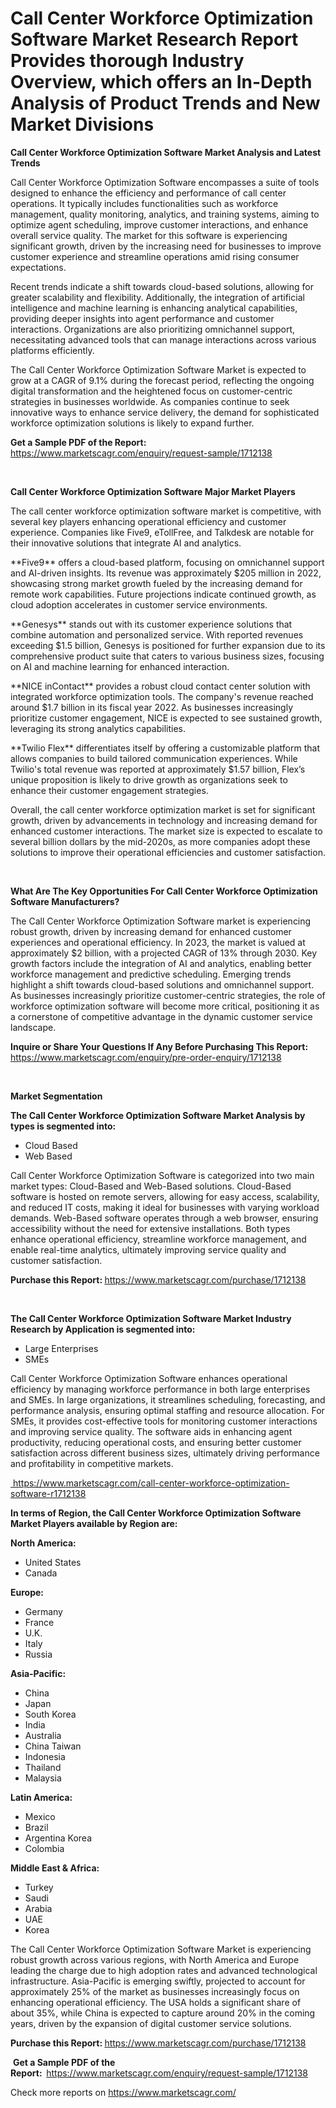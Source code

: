 <p><h1>Call Center Workforce Optimization Software Market Research Report Provides thorough Industry Overview, which offers an In-Depth Analysis of Product Trends and New Market Divisions</h1></p><p><strong>Call Center Workforce Optimization Software Market Analysis and Latest Trends</strong></p>
<p><p>Call Center Workforce Optimization Software encompasses a suite of tools designed to enhance the efficiency and performance of call center operations. It typically includes functionalities such as workforce management, quality monitoring, analytics, and training systems, aiming to optimize agent scheduling, improve customer interactions, and enhance overall service quality. The market for this software is experiencing significant growth, driven by the increasing need for businesses to improve customer experience and streamline operations amid rising consumer expectations.</p><p>Recent trends indicate a shift towards cloud-based solutions, allowing for greater scalability and flexibility. Additionally, the integration of artificial intelligence and machine learning is enhancing analytical capabilities, providing deeper insights into agent performance and customer interactions. Organizations are also prioritizing omnichannel support, necessitating advanced tools that can manage interactions across various platforms efficiently. </p><p>The Call Center Workforce Optimization Software Market is expected to grow at a CAGR of 9.1% during the forecast period, reflecting the ongoing digital transformation and the heightened focus on customer-centric strategies in businesses worldwide. As companies continue to seek innovative ways to enhance service delivery, the demand for sophisticated workforce optimization solutions is likely to expand further.</p></p>
<p><strong>Get a Sample PDF of the Report:&nbsp;</strong> <a href="https://www.marketscagr.com/enquiry/request-sample/1712138?utm_campaign=2990&utm_medium=2&utm_source=Github&utm_content=ia&utm_term=27032025&utm_id=call-center-workforce-optimization-software">https://www.marketscagr.com/enquiry/request-sample/1712138</a></p>
<p>&nbsp;</p>
<p><strong>Call Center Workforce Optimization Software Major Market Players</strong></p>
<p><p>The call center workforce optimization software market is competitive, with several key players enhancing operational efficiency and customer experience. Companies like Five9, eTollFree, and Talkdesk are notable for their innovative solutions that integrate AI and analytics.</p><p>**Five9** offers a cloud-based platform, focusing on omnichannel support and AI-driven insights. Its revenue was approximately $205 million in 2022, showcasing strong market growth fueled by the increasing demand for remote work capabilities. Future projections indicate continued growth, as cloud adoption accelerates in customer service environments.</p><p>**Genesys** stands out with its customer experience solutions that combine automation and personalized service. With reported revenues exceeding $1.5 billion, Genesys is positioned for further expansion due to its comprehensive product suite that caters to various business sizes, focusing on AI and machine learning for enhanced interaction.</p><p>**NICE inContact** provides a robust cloud contact center solution with integrated workforce optimization tools. The company's revenue reached around $1.7 billion in its fiscal year 2022. As businesses increasingly prioritize customer engagement, NICE is expected to see sustained growth, leveraging its strong analytics capabilities.</p><p>**Twilio Flex** differentiates itself by offering a customizable platform that allows companies to build tailored communication experiences. While Twilio's total revenue was reported at approximately $1.57 billion, Flex’s unique proposition is likely to drive growth as organizations seek to enhance their customer engagement strategies.</p><p>Overall, the call center workforce optimization market is set for significant growth, driven by advancements in technology and increasing demand for enhanced customer interactions. The market size is expected to escalate to several billion dollars by the mid-2020s, as more companies adopt these solutions to improve their operational efficiencies and customer satisfaction.</p></p>
<p>&nbsp;</p>
<p><strong>What Are The Key Opportunities For Call Center Workforce Optimization Software Manufacturers?</strong></p>
<p><p>The Call Center Workforce Optimization Software market is experiencing robust growth, driven by increasing demand for enhanced customer experiences and operational efficiency. In 2023, the market is valued at approximately $2 billion, with a projected CAGR of 13% through 2030. Key growth factors include the integration of AI and analytics, enabling better workforce management and predictive scheduling. Emerging trends highlight a shift towards cloud-based solutions and omnichannel support. As businesses increasingly prioritize customer-centric strategies, the role of workforce optimization software will become more critical, positioning it as a cornerstone of competitive advantage in the dynamic customer service landscape.</p></p>
<p><strong>Inquire or Share Your Questions If Any Before Purchasing This Report:</strong> <a href="https://www.marketscagr.com/enquiry/pre-order-enquiry/1712138?utm_campaign=2990&utm_medium=2&utm_source=Github&utm_content=ia&utm_term=27032025&utm_id=call-center-workforce-optimization-software">https://www.marketscagr.com/enquiry/pre-order-enquiry/1712138</a></p>
<p>&nbsp;</p>
<p><strong>Market Segmentation</strong></p>
<p><strong>The Call Center Workforce Optimization Software Market Analysis by types is segmented into:</strong></p>
<p><ul><li>Cloud Based</li><li>Web Based</li></ul></p>
<p><p>Call Center Workforce Optimization Software is categorized into two main market types: Cloud-Based and Web-Based solutions. Cloud-Based software is hosted on remote servers, allowing for easy access, scalability, and reduced IT costs, making it ideal for businesses with varying workload demands. Web-Based software operates through a web browser, ensuring accessibility without the need for extensive installations. Both types enhance operational efficiency, streamline workforce management, and enable real-time analytics, ultimately improving service quality and customer satisfaction.</p></p>
<p><strong>Purchase this Report:&nbsp;</strong><a href="https://www.marketscagr.com/purchase/1712138?utm_campaign=2990&utm_medium=2&utm_source=Github&utm_content=ia&utm_term=27032025&utm_id=call-center-workforce-optimization-software">https://www.marketscagr.com/purchase/1712138</a></p>
<p>&nbsp;</p>
<p><strong>The Call Center Workforce Optimization Software Market Industry Research by Application is segmented into:</strong></p>
<p><ul><li>Large Enterprises</li><li>SMEs</li></ul></p>
<p><p>Call Center Workforce Optimization Software enhances operational efficiency by managing workforce performance in both large enterprises and SMEs. In large organizations, it streamlines scheduling, forecasting, and performance analysis, ensuring optimal staffing and resource allocation. For SMEs, it provides cost-effective tools for monitoring customer interactions and improving service quality. The software aids in enhancing agent productivity, reducing operational costs, and ensuring better customer satisfaction across different business sizes, ultimately driving performance and profitability in competitive markets.</p></p>
<p><a href="https://www.marketscagr.com/call-center-workforce-optimization-software-r1712138?utm_campaign=2990&utm_medium=2&utm_source=Github&utm_content=ia&utm_term=27032025&utm_id=call-center-workforce-optimization-software">&nbsp;https://www.marketscagr.com/call-center-workforce-optimization-software-r1712138</a></p>
<p><strong>In terms of Region, the Call Center Workforce Optimization Software Market Players available by Region are:</strong></p>
<p>
    <p> <strong> North America: </strong>
        <ul>
            <li>United States</li>
            <li>Canada</li>
        </ul>
        </p> 
    <p> <strong> Europe: </strong>
        <ul>
            <li>Germany</li>
            <li>France</li>
            <li>U.K.</li>
            <li>Italy</li>
            <li>Russia</li>
        </ul>
        </p> 
    <p> <strong> Asia-Pacific: </strong>
        <ul>
            <li>China</li>
            <li>Japan</li>
            <li>South Korea</li>
            <li>India</li>
            <li>Australia</li>
            <li>China Taiwan</li>
            <li>Indonesia</li>
            <li>Thailand</li>
            <li>Malaysia</li>
        </ul>
        </p> 
    <p> <strong> Latin America: </strong>
        <ul>
            <li>Mexico</li>
            <li>Brazil</li>
            <li>Argentina Korea</li>
            <li>Colombia</li>
        </ul>
        </p> 
    <p> <strong> Middle East & Africa: </strong>
        <ul>
            <li>Turkey</li>
            <li>Saudi</li>
            <li>Arabia</li>
            <li>UAE</li>
            <li>Korea</li>
        </ul>
    </p>
    </p>
<p><p>The Call Center Workforce Optimization Software Market is experiencing robust growth across various regions, with North America and Europe leading the charge due to high adoption rates and advanced technological infrastructure. Asia-Pacific is emerging swiftly, projected to account for approximately 25% of the market as businesses increasingly focus on enhancing operational efficiency. The USA holds a significant share of about 35%, while China is expected to capture around 20% in the coming years, driven by the expansion of digital customer service solutions.</p></p>
<p><strong>Purchase this Report: </strong><a href="https://www.marketscagr.com/purchase/1712138?utm_campaign=2990&utm_medium=2&utm_source=Github&utm_content=ia&utm_term=27032025&utm_id=call-center-workforce-optimization-software">https://www.marketscagr.com/purchase/1712138</a></p>
<p>&nbsp;<strong>Get a Sample PDF of the Report:&nbsp;&nbsp;</strong><a href="https://www.marketscagr.com/enquiry/request-sample/1712138?utm_campaign=2990&utm_medium=2&utm_source=Github&utm_content=ia&utm_term=27032025&utm_id=call-center-workforce-optimization-software">https://www.marketscagr.com/enquiry/request-sample/1712138</a></p>
<p><strong></strong></p>
<p>Check more reports on <a href="https://www.marketscagr.com/?utm_campaign=2990&utm_medium=2&utm_source=Github&utm_content=ia&utm_term=27032025&utm_id=call-center-workforce-optimization-software">https://www.marketscagr.com/</a></p>